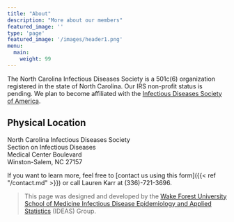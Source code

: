 ```yaml
---
title: "About"
description: "More about our members"
featured_image: ''
type: 'page'
featured_image: '/images/header1.png'
menu:
  main:
    weight: 99
---
```


The North Carolina Infectious Diseases Society is a 501c(6) organization registered in the state of North Carolina. Our IRS non-profit status is pending.
We plan to become affiliated with the [Infectious Diseases Society of America](idsa.org).

## Physical Location

North Carolina Infectious Diseases Society  
Section on Infectious Diseases  
Medical Center Boulevard  
Winston-Salem, NC 27157  

If you want to learn more, feel free to [contact us using this form]({{< ref "/contact.md" >}}) or call Lauren Karr at (336)-721-3696.

>This page was designed and developed by the [Wake Forest University School of Medicine Infectious Disease Epidemiology and Applied Statistics](https://wakeforestid.com/groups/ideas.html) (IDEAS) Group.
